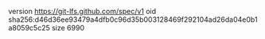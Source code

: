 version https://git-lfs.github.com/spec/v1
oid sha256:d46d36ee93479a4dfb0c96d35b003128469f292104ad26da04e0b1a8059c5c25
size 6990
